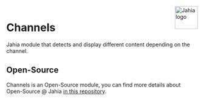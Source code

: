 <a href="https://www.jahia.com/">
    <img src="https://www.jahia.com/modules/jahiacom-templates/images/jahia-3x.png" alt="Jahia logo" title="Jahia" align="right" height="60" />
</a>

Channels
======================
Jahia module that detects and display different content depending on the channel.

## Open-Source

Channels is an Open-Source module, you can find more details about Open-Source @ Jahia [in this repository](https://github.com/Jahia/open-source).
